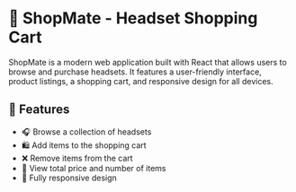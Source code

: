 # 🛒 ShopMate - Headset Shopping Cart

ShopMate is a modern web application built with React that allows users to browse and purchase headsets. It features a user-friendly interface, product listings, a shopping cart, and responsive design for all devices.

## 🚀 Features

- 🎧 Browse a collection of headsets
- 🛍️ Add items to the shopping cart
- ❌ Remove items from the cart
- 🧾 View total price and number of items
- 📱 Fully responsive design
